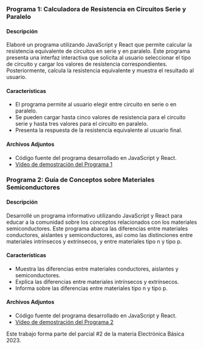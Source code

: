 ### Programa 1: Calculadora de Resistencia en Circuitos Serie y Paralelo

#### Descripción
Elaboré un programa utilizando JavaScript y React que permite calcular la resistencia equivalente de circuitos en serie y en paralelo. Este programa presenta una interfaz interactiva que solicita al usuario seleccionar el tipo de circuito y cargar los valores de resistencia correspondientes. Posteriormente, calcula la resistencia equivalente y muestra el resultado al usuario.

#### Características
- El programa permite al usuario elegir entre circuito en serie o en paralelo.
- Se pueden cargar hasta cinco valores de resistencia para el circuito serie y hasta tres valores para el circuito en paralelo.
- Presenta la respuesta de la resistencia equivalente al usuario final.

#### Archivos Adjuntos
- Código fuente del programa desarrollado en JavaScript y React.
- [Vídeo de demostración del Programa 1](https://youtu.be/AdM7MaQ5l-U)

### Programa 2: Guía de Conceptos sobre Materiales Semiconductores

#### Descripción
Desarrollé un programa informativo utilizando JavaScript y React para educar a la comunidad sobre los conceptos relacionados con los materiales semiconductores. Este programa abarca las diferencias entre materiales conductores, aislantes y semiconductores, así como las distinciones entre materiales intrínsecos y extrínsecos, y entre materiales tipo n y tipo p.

#### Características
- Muestra las diferencias entre materiales conductores, aislantes y semiconductores.
- Explica las diferencias entre materiales intrínsecos y extrínsecos.
- Informa sobre las diferencias entre materiales tipo n y tipo p.

#### Archivos Adjuntos
- Código fuente del programa desarrollado en JavaScript y React.
- [Vídeo de demostración del Programa 2](https://youtu.be/2adbJZV8eSg)

Este trabajo forma parte del parcial #2 de la materia Electrónica Básica 2023.
